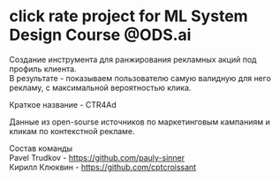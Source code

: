 # click rate project for ML System Design Course @ODS.ai

Создание инструмента для ранжирования рекламных акций под профиль клиента.   
В результате - показываем пользователю самую валидную для него рекламу, с максимальной вероятностью клика.  

Краткое название - CTR4Ad

Данные из open-sourse источников по маркетинговым кампаниям и кликам по контекстной рекламе.

Состав команды  
Pavel Trudkov - https://github.com/pauly-sinner  
Кирилл Клюквин - https://github.com/cptcroissant   
